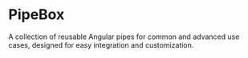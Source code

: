 # PipeBox
A collection of reusable Angular pipes for common and advanced use cases, designed for easy integration and customization.
